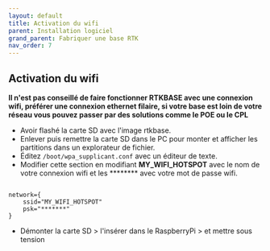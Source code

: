 ```yaml
---
layout: default
title: Activation du wifi
parent: Installation logiciel
grand_parent: Fabriquer une base RTK
nav_order: 7
---
```


## Activation du wifi

**Il n'est pas conseillé de faire fonctionner RTKBASE avec une connexion wifi, préférer une connexion ethernet filaire, si votre base est loin de votre réseau vous pouvez passer par des solutions comme le POE ou le CPL**

* Avoir flashé la carte SD avec l'image rtkbase.
* Enlever puis remettre la carte SD dans le PC pour monter et afficher les partitions dans un explorateur de fichier.
* Éditez ```/boot/wpa_supplicant.conf``` avec un éditeur de texte.
* Modifier cette section en modifiant **MY_WIFI_HOTSPOT** avec le nom de votre connexion wifi et les ******** avec votre mot de passe wifi.

```

network={
    ssid="MY_WIFI_HOTSPOT"
    psk="*******"
}
```

* Démonter la carte SD > l'insérer dans le RaspberryPi > et mettre sous tension
